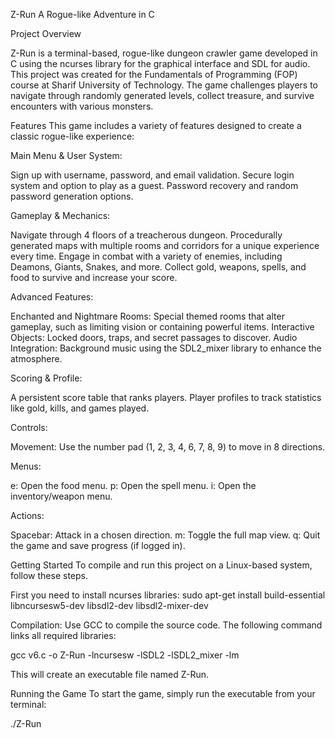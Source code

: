 Z-Run
A Rogue-like Adventure in C

Project Overview

Z-Run is a terminal-based, rogue-like dungeon crawler game developed in C using the ncurses library for the graphical interface and SDL for audio. This project was created for the Fundamentals of Programming (FOP) course at Sharif University of Technology. The game challenges players to navigate through randomly generated levels, collect treasure, and survive encounters with various monsters.

Features
This game includes a variety of features designed to create a classic rogue-like experience:

Main Menu & User System:

Sign up with username, password, and email validation.
Secure login system and option to play as a guest.
Password recovery and random password generation options.

Gameplay & Mechanics:

Navigate through 4 floors of a treacherous dungeon.
Procedurally generated maps with multiple rooms and corridors for a unique experience every time.
Engage in combat with a variety of enemies, including Deamons, Giants, Snakes, and more.
Collect gold, weapons, spells, and food to survive and increase your score.

Advanced Features:

Enchanted and Nightmare Rooms: Special themed rooms that alter gameplay, such as limiting vision or containing powerful items.
Interactive Objects: Locked doors, traps, and secret passages to discover.
Audio Integration: Background music using the SDL2_mixer library to enhance the atmosphere.

Scoring & Profile:

A persistent score table that ranks players.
Player profiles to track statistics like gold, kills, and games played.

Controls:

Movement: Use the number pad (1, 2, 3, 4, 6, 7, 8, 9) to move in 8 directions.

Menus:

e: Open the food menu.
p: Open the spell menu.
i: Open the inventory/weapon menu.

Actions:

Spacebar: Attack in a chosen direction.
m: Toggle the full map view.
q: Quit the game and save progress (if logged in).

Getting Started
To compile and run this project on a Linux-based system, follow these steps.

First you need to install ncurses libraries:
sudo apt-get install build-essential libncursesw5-dev libsdl2-dev libsdl2-mixer-dev

Compilation:
Use GCC to compile the source code. The following command links all required libraries:

gcc v6.c -o Z-Run -lncursesw -lSDL2 -lSDL2_mixer -lm

This will create an executable file named Z-Run.

Running the Game
To start the game, simply run the executable from your terminal:

./Z-Run
